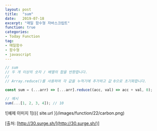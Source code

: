 ```yaml
---
layout: post
title:  "sum"
date:   2019-07-18
excerpt: "매일 함수형 자바스크립트"
function: true
categories:
- Today Function
tag:
- 매일함수
- 함수형
- javascript
---
```


```javascript
// sum
// 두 개 이상의 숫자 / 배열의 합을 반환합니다.
// 
// Array.reduce()를 사용하여 각 값을 누적기에 추가하고 값 0으로 초기화합니다.

const sum = (...arr) => [...arr].reduce((acc, val) => acc + val, 0);

// 예시
sum(...[1, 2, 3, 4]); // 10
```

![예제 이미지 1]({{ site.url }}/images/function/22/carbon.png)

[출처: [http://30.surge.sh/](http://30.surge.sh/)]

